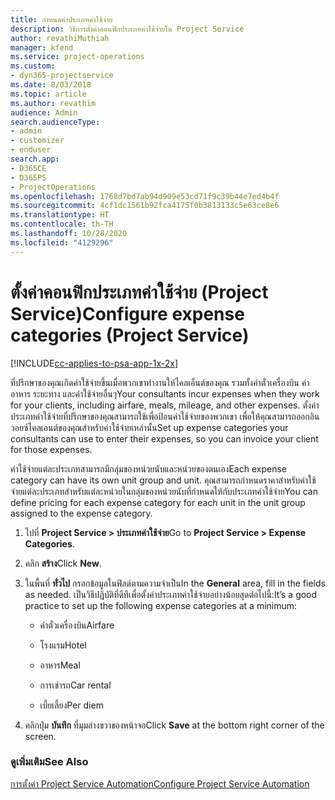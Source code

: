 ```yaml
---
title: กำหนดค่าประเภทค่าใช้จ่าย
description: วิธีการตั้งค่าคอนฟิกประเภทค่าใช้จ่ายใน Project Service
author: revathiMuthiah
manager: kfend
ms.service: project-operations
ms.custom:
- dyn365-projectservice
ms.date: 8/03/2018
ms.topic: article
ms.author: revathim
audience: Admin
search.audienceType:
- admin
- customizer
- enduser
search.app:
- D365CE
- D365PS
- ProjectOperations
ms.openlocfilehash: 1768d7bd7ab94d909e53cd71f9c39b44e7ed4b4f
ms.sourcegitcommit: 4cf1dc1561b92fca4175f0b3813133c5e63ce8e6
ms.translationtype: HT
ms.contentlocale: th-TH
ms.lasthandoff: 10/28/2020
ms.locfileid: "4129296"
---
```

# <a name="configure-expense-categories-project-service"></a><span data-ttu-id="1236b-103">ตั้งค่าคอนฟิกประเภทค่าใช้จ่าย (Project Service)</span><span class="sxs-lookup"><span data-stu-id="1236b-103">Configure expense categories (Project Service)</span></span>

[!INCLUDE[cc-applies-to-psa-app-1x-2x](../includes/cc-applies-to-psa-app-1x-2x.md)]

<span data-ttu-id="1236b-104">ที่ปรึกษาของคุณเกิดค่าใช้จ่ายขึ้นเมื่อพวกเขาทำงานให้ไคลเอ็นต์ของคุณ รวมทั้งค่าตั๋วเครื่องบิน ค่าอาหาร ระยะทาง และค่าใช้จ่ายอื่นๆ</span><span class="sxs-lookup"><span data-stu-id="1236b-104">Your consultants incur expenses when they work for your clients, including airfare, meals, mileage, and other expenses.</span></span> <span data-ttu-id="1236b-105">ตั้งค่าประเภทค่าใช้จ่ายที่ปรึกษาของคุณสามารถใช้เพื่อป้อนค่าใช้จ่ายของพวกเขา เพื่อให้คุณสามารถออกอินวอยซ์ไคลเอนต์ของคุณสำหรับค่าใช้จ่ายเหล่านั้น</span><span class="sxs-lookup"><span data-stu-id="1236b-105">Set up expense categories your consultants can use to enter their expenses, so you can invoice your client for those expenses.</span></span>  
  
<span data-ttu-id="1236b-106">ค่าใช้จ่ายแต่ละประเภทสามารถมีกลุ่มของหน่วยนับและหน่วยของตนเอง</span><span class="sxs-lookup"><span data-stu-id="1236b-106">Each expense category can have its own unit group and unit.</span></span> <span data-ttu-id="1236b-107">คุณสามารถกำหนดราคาสำหรับค่าใช้จ่ายแต่ละประเภทสำหรับแต่ละหน่วยในกลุ่มของหน่วยนับที่กำหนดให้กับประเภทค่าใช้จ่าย</span><span class="sxs-lookup"><span data-stu-id="1236b-107">You can define pricing for each expense category for each unit in the unit group assigned to the expense category.</span></span>  
  
1.  <span data-ttu-id="1236b-108">ไปที่ **Project Service > ประเภทค่าใช้จ่าย**</span><span class="sxs-lookup"><span data-stu-id="1236b-108">Go to **Project Service > Expense Categories**.</span></span>  
  
2.  <span data-ttu-id="1236b-109">คลิก **สร้าง**</span><span class="sxs-lookup"><span data-stu-id="1236b-109">Click **New**.</span></span>  
  
3.  <span data-ttu-id="1236b-110">ในพื้นที่ **ทั่วไป** กรอกข้อมูลในฟิลด์ตามความจำเป็น</span><span class="sxs-lookup"><span data-stu-id="1236b-110">In the **General** area, fill in the fields as needed.</span></span> <span data-ttu-id="1236b-111">เป็นวิธีปฏิบัติที่ดีทีเพื่อตั้งค่าประเภทค่าใช้จ่ายอย่างน้อยสุดต่อไปนี้:</span><span class="sxs-lookup"><span data-stu-id="1236b-111">It’s a good practice to set up the following expense categories at a minimum:</span></span>  
  
    -   <span data-ttu-id="1236b-112">ค่าตั๋วเครื่องบิน</span><span class="sxs-lookup"><span data-stu-id="1236b-112">Airfare</span></span>  
  
    -   <span data-ttu-id="1236b-113">โรงแรม</span><span class="sxs-lookup"><span data-stu-id="1236b-113">Hotel</span></span>  
  
    -   <span data-ttu-id="1236b-114">อาหาร</span><span class="sxs-lookup"><span data-stu-id="1236b-114">Meal</span></span>  
  
    -   <span data-ttu-id="1236b-115">การเช่ารถ</span><span class="sxs-lookup"><span data-stu-id="1236b-115">Car rental</span></span>  
  
    -   <span data-ttu-id="1236b-116">เบี้ยเลี้ยง</span><span class="sxs-lookup"><span data-stu-id="1236b-116">Per diem</span></span>  
  
4.  <span data-ttu-id="1236b-117">คลิกปุ่ม **บันทึก** ที่มุมล่างขวาของหน้าจอ</span><span class="sxs-lookup"><span data-stu-id="1236b-117">Click **Save** at the bottom right corner of the screen.</span></span>  
  
### <a name="see-also"></a><span data-ttu-id="1236b-118">ดูเพิ่มเติม</span><span class="sxs-lookup"><span data-stu-id="1236b-118">See Also</span></span>  
 [<span data-ttu-id="1236b-119">การตั้งค่า Project Service Automation</span><span class="sxs-lookup"><span data-stu-id="1236b-119">Configure Project Service Automation</span></span>](../psa/configure.md)
